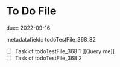 # To Do File

due:: 2022-09-16

metadatafield:: todoTestFile_368\_82

- [ ] Task of todoTestFile_368 1 [[Query me]]
- [ ] Task of todoTestFile_368 2
